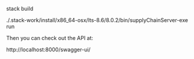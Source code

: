 stack build

./.stack-work/install/x86_64-osx/lts-8.6/8.0.2/bin/supplyChainServer-exe  run

Then you can check out the API at:

http://localhost:8000/swagger-ui/
